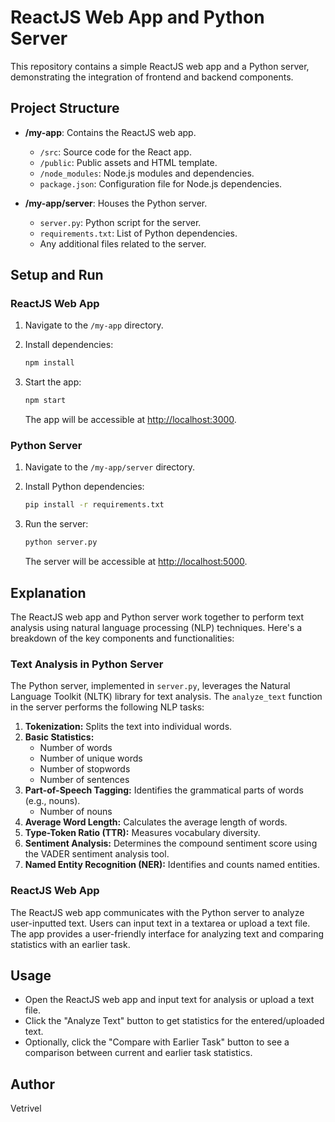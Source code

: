 # ReactJS Web App and Python Server

This repository contains a simple ReactJS web app and a Python server, demonstrating the integration of frontend and backend components.

## Project Structure

- **/my-app**: Contains the ReactJS web app.
  - `/src`: Source code for the React app.
  - `/public`: Public assets and HTML template.
  - `/node_modules`: Node.js modules and dependencies.
  - `package.json`: Configuration file for Node.js dependencies.

- **/my-app/server**: Houses the Python server.
  - `server.py`: Python script for the server.
  - `requirements.txt`: List of Python dependencies.
  - Any additional files related to the server.

## Setup and Run

### ReactJS Web App

1. Navigate to the `/my-app` directory.
2. Install dependencies:

    ```bash
    npm install
    ```

3. Start the app:

    ```bash
    npm start
    ```

   The app will be accessible at [http://localhost:3000](http://localhost:3000).

### Python Server

1. Navigate to the `/my-app/server` directory.
2. Install Python dependencies:

    ```bash
    pip install -r requirements.txt
    ```

3. Run the server:

    ```bash
    python server.py
    ```

   The server will be accessible at [http://localhost:5000](http://localhost:5000).

## Explanation

The ReactJS web app and Python server work together to perform text analysis using natural language processing (NLP) techniques. Here's a breakdown of the key components and functionalities:

### Text Analysis in Python Server

The Python server, implemented in `server.py`, leverages the Natural Language Toolkit (NLTK) library for text analysis. The `analyze_text` function in the server performs the following NLP tasks:

1. **Tokenization:** Splits the text into individual words.
2. **Basic Statistics:**
   - Number of words
   - Number of unique words
   - Number of stopwords
   - Number of sentences
3. **Part-of-Speech Tagging:** Identifies the grammatical parts of words (e.g., nouns).
   - Number of nouns
4. **Average Word Length:** Calculates the average length of words.
5. **Type-Token Ratio (TTR):** Measures vocabulary diversity.
6. **Sentiment Analysis:** Determines the compound sentiment score using the VADER sentiment analysis tool.
7. **Named Entity Recognition (NER):** Identifies and counts named entities.

### ReactJS Web App

The ReactJS web app communicates with the Python server to analyze user-inputted text. Users can input text in a textarea or upload a text file. The app provides a user-friendly interface for analyzing text and comparing statistics with an earlier task.

## Usage

- Open the ReactJS web app and input text for analysis or upload a text file.
- Click the "Analyze Text" button to get statistics for the entered/uploaded text.
- Optionally, click the "Compare with Earlier Task" button to see a comparison between current and earlier task statistics.


## Author

Vetrivel
